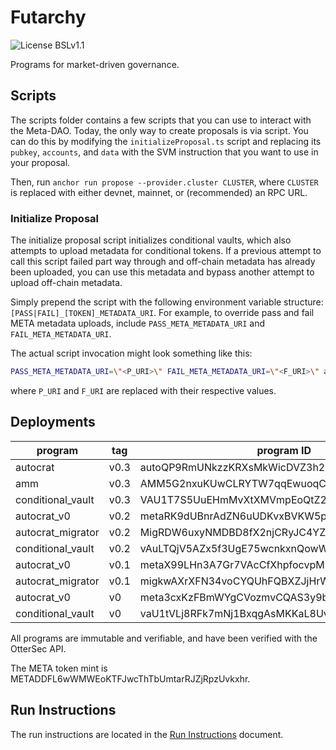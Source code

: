 # Futarchy

![License BSLv1.1](https://img.shields.io/badge/License-BSLv1.1-lightgray.svg)

Programs for market-driven governance.

## Scripts

The scripts folder contains a few scripts that you can use to interact with the Meta-DAO.
Today, the only way to create proposals is via script. You can do this by modifying the
`initializeProposal.ts` script and replacing its `pubkey`, `accounts`, and `data` with the
SVM instruction that you want to use in your proposal.

Then, run `anchor run propose --provider.cluster CLUSTER`, where `CLUSTER` is replaced with
either devnet, mainnet, or (recommended) an RPC URL.

### Initialize Proposal

The initialize proposal script initializes conditional vaults, which also attempts to upload metadata for conditional tokens. If a previous attempt to call this script failed part way through and off-chain metadata has already been uploaded, you can use this metadata and bypass another attempt to upload off-chain metadata.

Simply prepend the script with the following environment variable structure: `[PASS|FAIL]_[TOKEN]_METADATA_URI`. For example, to override pass and fail META metadata uploads, include `PASS_META_METADATA_URI` and `FAIL_META_METADATA_URI`.

The actual script invocation might look something like this:

```bash
PASS_META_METADATA_URI=\"<P_URI>\" FAIL_META_METADATA_URI=\"<F_URI>\" anchor run propose
```

where `P_URI` and `F_URI` are replaced with their respective values.

## Deployments

| program           | tag  | program ID                                   |
| ----------------- | ---- | -------------------------------------------- |
| autocrat          | v0.3 | autoQP9RmUNkzzKRXsMkWicDVZ3h29vvyMDcAYjCxxg  |
| amm               | v0.3 | AMM5G2nxuKUwCLRYTW7qqEwuoqCtNSjtbipwEmm2g8bH |
| conditional_vault | v0.3 | VAU1T7S5UuEHmMvXtXMVmpEoQtZ2ya7eRb7gcN47wDp  |
| autocrat_v0       | v0.2 | metaRK9dUBnrAdZN6uUDKvxBVKW5pyCbPVmLtUZwtBp  |
| autocrat_migrator | v0.2 | MigRDW6uxyNMDBD8fX2njCRyJC4YZk2Rx9pDUZiAESt  |
| conditional_vault | v0.2 | vAuLTQjV5AZx5f3UgE75wcnkxnQowWxThn1hGjfCVwP  |
| autocrat_v0       | v0.1 | metaX99LHn3A7Gr7VAcCfXhpfocvpMpqQ3eyp3PGUUq  |
| autocrat_migrator | v0.1 | migkwAXrXFN34voCYQUhFQBXZJjHrWnpEXbSGTqZdB3  |
| autocrat_v0       | v0   | meta3cxKzFBmWYgCVozmvCQAS3y9b3fGxrG9HkHL7Wi  |
| conditional_vault | v0   | vaU1tVLj8RFk7mNj1BxqgAsMKKaL8UvEUHvU3tdbZPe  |

All programs are immutable and verifiable, and have been verified with the OtterSec API.

The META token mint is METADDFL6wWMWEoKTFJwcThTbUmtarRJZjRpzUvkxhr.

## Run Instructions

The run instructions are located in the [Run Instructions](RUN_INSTRUCTIONS.md) document.
